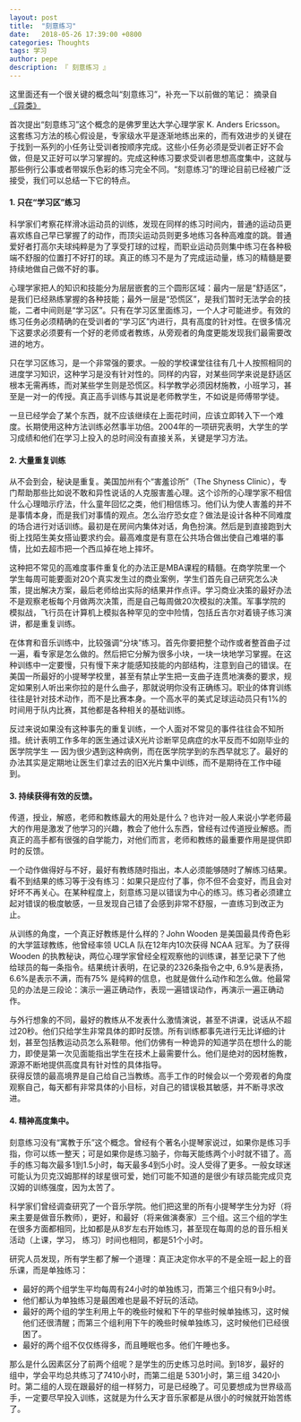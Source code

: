 ```yaml
---
layout: post
title:  "刻意练习"
date:   2018-05-26 17:39:00 +0800
categories: Thoughts
tags: 学习
author: pepe
description: 『 刻意练习 』
---
```


这里面还有一个很关键的概念叫“刻意练习”，补充一下以前做的笔记：
摘录自[《异类》](https://link.zhihu.com/?target=http%3A//www.geekonomics10000.com/519)

首次提出“刻意练习”这个概念的是佛罗里达大学心理学家 K. Anders Ericsson。这套练习方法的核心假设是，专家级水平是逐渐地练出来的，而有效进步的关键在于找到一系列的小任务让受训者按顺序完成。这些小任务必须是受训者正好不会做，但是又正好可以学习掌握的。完成这种练习要求受训者思想高度集中，这就与那些例行公事或者带娱乐色彩的练习完全不同。“刻意练习”的理论目前已经被广泛接受，我们可以总结一下它的特点。

#### 1. 只在“学习区”练习

科学家们考察花样滑冰运动员的训练，发现在同样的练习时间内，普通的运动员更喜欢练自己早已掌握了的动作，而顶尖运动员则更多地练习各种高难度的跳。普通爱好者打高尔夫球纯粹是为了享受打球的过程，而职业运动员则集中练习在各种极端不舒服的位置打不好打的球。真正的练习不是为了完成运动量，练习的精髓是要持续地做自己做不好的事。

心理学家把人的知识和技能分为层层嵌套的三个圆形区域：最内一层是“舒适区”，是我们已经熟练掌握的各种技能；最外一层是“恐慌区”，是我们暂时无法学会的技能，二者中间则是“学习区”。只有在学习区里面练习，一个人才可能进步。有效的练习任务必须精确的在受训者的“学习区”内进行，具有高度的针对性。在很多情况下这要求必须要有一个好的老师或者教练，从旁观者的角度更能发现我们最需要改进的地方。

只在学习区练习，是一个非常强的要求。一般的学校课堂往往有几十人按照相同的进度学习知识，这种学习是没有针对性的。同样的内容，对某些同学来说是舒适区根本无需再练，而对某些学生则是恐慌区。科学教学必须因材施教，小班学习，甚至是一对一的传授。真正高手训练与其说是老师教学生，不如说是师傅带学徒。

一旦已经学会了某个东西，就不应该继续在上面花时间，应该立即转入下一个难度。长期使用这种方法训练必然事半功倍。2004年的一项研究表明，大学生的学习成绩和他们在学习上投入的总时间没有直接关系，关键是学习方法。

#### 2. 大量重复训练

从不会到会，秘诀是重复。美国加州有个“害羞诊所”（The Shyness Clinic），专门帮助那些比如说不敢和异性说话的人克服害羞心理。这个诊所的心理学家不相信什么心理暗示疗法，什么童年回忆之类，他们相信练习。他们认为使人害羞的并不是事情本身，而是我们对事情的观点。怎么治疗恐女症？做法是设计各种不同难度的场合进行对话训练。最初是在房间内集体对话，角色扮演。然后是到直接跑到大街上找陌生美女搭讪要求约会。最高难度是有意在公共场合做出使自己难堪的事情，比如去超市把一个西瓜掉在地上摔坏。

这种把不常见的高难度事件重复化的办法正是MBA课程的精髓。在商学院里一个学生每周可能要面对20个真实发生过的商业案例，学生们首先自己研究怎么决策，提出解决方案，最后老师给出实际的结果并作点评。学习商业决策的最好办法不是观察老板每个月做两次决策，而是自己每周做20次模拟的决策。军事学院的模拟战，飞行员在计算机上模拟各种罕见的空中险情，包括丘吉尔对着镜子练习演讲，都是重复训练。

在体育和音乐训练中，比较强调“分块”练习。首先你要把整个动作或者整首曲子过一遍，看专家是怎么做的。然后把它分解为很多小块，一块一块地学习掌握。在这种训练中一定要慢，只有慢下来才能感知技能的内部结构，注意到自己的错误。在美国一所最好的小提琴学校里，甚至有禁止学生把一支曲子连贯地演奏的要求，规定如果别人听出来你拉的是什么曲子，那就说明你没有正确练习。职业的体育训练往往是针对技术动作，而不是比赛本身。一个高水平的美式足球运动员只有1%的时间用于队内比赛，其他都是各种相关的基础训练。

反过来说如果没有这种事先的重复训练，一个人面对不常见的事件往往会不知所措。统计表明工作多年的医生通过读X光片诊断罕见病症的水平反而不如刚毕业的医学院学生 — 因为很少遇到这种病例，而在医学院学到的东西早就忘了。最好的办法其实是定期地让医生们拿过去的旧X光片集中训练，而不是期待在工作中碰到。

#### 3. 持续获得有效的反馈。

传道，授业，解惑，老师和教练最大的用处是什么？也许对一般人来说小学老师最大的作用是激发了他学习的兴趣，教会了他什么东西，曾经有过传道授业解惑。而真正的高手都有很强的自学能力，对他们而言，老师和教练的最重要作用是提供即时的反馈。

一个动作做得好与不好，最好有教练随时指出，本人必须能够随时了解练习结果。看不到结果的练习等于没有练习：如果只是应付了事，你不但不会变好，而且会对好坏不再关心。在某种程度上，刻意练习是以错误为中心的练习。练习者必须建立起对错误的极度敏感，一旦发现自己错了会感到非常不舒服，一直练习到改正为止。

从训练的角度，一个真正好教练是什么样的？John Wooden 是美国最具传奇色彩的大学篮球教练，他曾经率领 UCLA 队在12年内10次获得 NCAA 冠军。为了获得 Wooden 的执教秘诀，两位心理学家曾经全程观察他的训练课，甚至记录下了他给球员的每一条指令。结果统计表明，在记录的2326条指令之中, 6.9%是表扬，6.6%是表示不满，而有75% 是纯粹的信息，也就是做什么动作和怎么做。他最常见的办法是三段论：演示一遍正确动作，表现一遍错误动作，再演示一遍正确动作。

与外行想象的不同，最好的教练从不发表什么激情演说，甚至不讲课，说话从不超过20秒。他们只给学生非常具体的即时反馈。所有训练都事先进行无比详细的计划，甚至包括教运动员怎么系鞋带。他们仿佛有一种诡异的知道学员在想什么的能力，即使是第一次见面能指出学生在技术上最需要什么。他们是绝对的因材施教，源源不断地提供高度具有针对性的具体指导。<br>获得反馈的最高境界是自己给自己当教练。高手工作的时候会以一个旁观者的角度观察自己，每天都有非常具体的小目标，对自己的错误极其敏感，并不断寻求改进。

#### 4. 精神高度集中。

刻意练习没有“寓教于乐”这个概念。曾经有个著名小提琴家说过，如果你是练习手指，你可以练一整天；可是如果你是练习脑子，你每天能练两个小时就不错了。高手的练习每次最多1到1.5小时，每天最多4到5小时。没人受得了更多。一般女球迷可能认为贝克汉姆那样的球星很可爱，她们可能不知道的是很少有球员能完成贝克汉姆的训练强度，因为太苦了。

科学家们曾经调查研究了一个音乐学院。他们把这里的所有小提琴学生分为好（将来主要是做音乐教师），更好，和最好（将来做演奏家）三个组。这三个组的学生 在很多方面都相同，比如都是从8岁左右开始练习，甚至现在每周的总的音乐相关活动（上课，学习， 练习）时间也相同，都是51个小时。

研究人员发现，所有学生都了解一个道理：真正决定你水平的不是全班一起上的音乐课，而是单独练习：

* 最好的两个组学生平均每周有24小时的单独练习，而第三个组只有9小时。
* 他们都认为单独练习是最困难也是最不好玩的活动。
* 最好的两个组的学生利用上午的晚些时候和下午的早些时候单独练习，这时候他们还很清醒；而第三个组利用下午的晚些时候单独练习，这时候他们已经很困了。
* 最好的两个组不仅仅练得多，而且睡眠也多。他们午睡也多。

那么是什么因素区分了前两个组呢？是学生的历史练习总时间。到18岁，最好的组中，学会平均总共练习了7410小时，而第二组是 5301小时，第三组 3420小时。第二组的人现在跟最好的组一样努力，可是已经晚了。可见要想成为世界级高手，一定要尽早投入训练，这就是为什么天才音乐家都是从很小的时候就开始苦练了。























